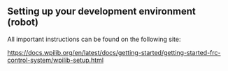 ## Setting up your development environment (robot)

All important instructions can be found on the following site:

https://docs.wpilib.org/en/latest/docs/getting-started/getting-started-frc-control-system/wpilib-setup.html
